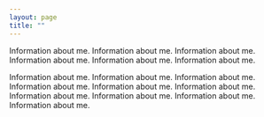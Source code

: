 ```yaml
---
layout: page
title: ""
---
```


Information about me. Information about me. Information about me. Information about me. Information about me. Information about me. 

Information about me. Information about me. Information about me. Information about me. Information about me. Information about me. Information about me. Information about me. Information about me. Information about me. 
